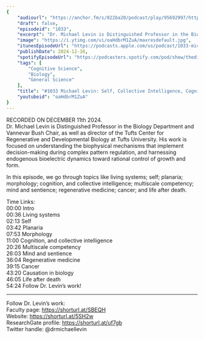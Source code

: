 ```yaml
---
{
	"audiourl": "https://anchor.fm/s/822ba20/podcast/play/95692997/https%3A%2F%2Fd3ctxlq1ktw2nl.cloudfront.net%2Fstaging%2F2024-11-11%2Fe58ce1a0-6124-920a-21e6-efda2e76b1c3.m4a",
	"draft": false,
	"episodeid": "1033",
	"excerpt": "Dr. Michael Levin is Distinguished Professor in the Biology Department and Vannevar Bush Chair, as well as director of the Tufts Center for Regenerative and Developmental Biology at Tufts University. His work is focused on understanding the biophysical mechanisms that implement decision-making during complex pattern regulation, and harnessing endogenous bioelectric dynamics toward rational control of growth and form.",
	"image": "https://i.ytimg.com/vi/oaHdbrM1ZuA/maxresdefault.jpg",
	"itunesEpisodeUrl": "https://podcasts.apple.com/us/podcast/1033-michael-levin-self-collective-intelligence-cognition/id1451347236?i=1000680598047&uo=4",
	"publishDate": 2024-12-16,
	"spotifyEpisodeUrl": "https://podcasters.spotify.com/pod/show/thedissenter/episodes/1033-Michael-Levin-Self--Collective-Intelligence--Cognition--Life-after-Death---More-e2s6qo5",
	"tags": [
		"Cognitive Science",
		"Biology",
		"General Science"
	],
	"title": "#1033 Michael Levin: Self, Collective Intelligence, Cognition, Life after Death, & More",
	"youtubeid": "oaHdbrM1ZuA"
}
---
```

RECORDED ON DECEMBER 11th 2024.  
Dr. Michael Levin is Distinguished Professor in the Biology Department and Vannevar Bush Chair, as well as director of the Tufts Center for Regenerative and Developmental Biology at Tufts University. His work is focused on understanding the biophysical mechanisms that implement decision-making during complex pattern regulation, and harnessing endogenous bioelectric dynamics toward rational control of growth and form.

In this episode, we go through topics like living systems; self; planaria; morphology; cognition, and collective intelligence; multiscale competency; mind and sentience; regenerative medicine; cancer; and life after death.

Time Links:  
<time>00:00</time> Intro  
<time>00:36</time> Living systems  
<time>02:13</time> Self  
<time>03:42</time> Planaria  
<time>07:53</time> Morphology  
<time>11:00</time> Cognition, and collective intelligence  
<time>20:26</time> Multiscale competency  
<time>26:03</time> Mind and sentience  
<time>36:04</time> Regenerative medicine  
<time>39:15</time> Cancer  
<time>43:20</time> Causation in biology  
<time>46:05</time> Life after death  
<time>54:24</time> Follow Dr. Levin’s work!

---

Follow Dr. Levin’s work:  
Faculty page: https://shorturl.at/SBEQH  
Website: https://shorturl.at/5SH2w  
ResearchGate profile: https://shorturl.at/uf7gb  
Twitter handle: @drmichaellevin
